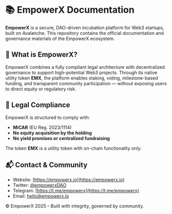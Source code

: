 # 📚 EmpowerX Documentation

**EmpowerX** is a secure, DAO-driven incubation platform for Web3 startups, built on Avalanche. This repository contains the official documentation and governance materials of the EmpowerX ecosystem.

## 🧱 What is EmpowerX?

EmpowerX combines a fully compliant legal architecture with decentralized governance to support high-potential Web3 projects. Through its native utility token **EMX**, the platform enables staking, voting, milestone-based funding, and transparent community participation — without exposing users to direct equity or regulatory risk.

## 🔐 Legal Compliance

EmpowerX is structured to comply with:
- **MiCAR** (EU Reg. 2023/1114)
- **No equity acquisition by the holding**
- **No yield promises or centralized fundraising**

The token **EMX** is a utility token with on-chain functionality only.

## 📬 Contact & Community

- Website: [https://empowerx.io](https://empowerx.io)
- Twitter: [@empowerxDAO](https://twitter.com/empowerxDAO)
- Telegram: [https://t.me/empowerx](https://t.me/empowerx)
- Email: hello@empowerx.io

© EmpowerX 2025 – Built with integrity, governed by community.

